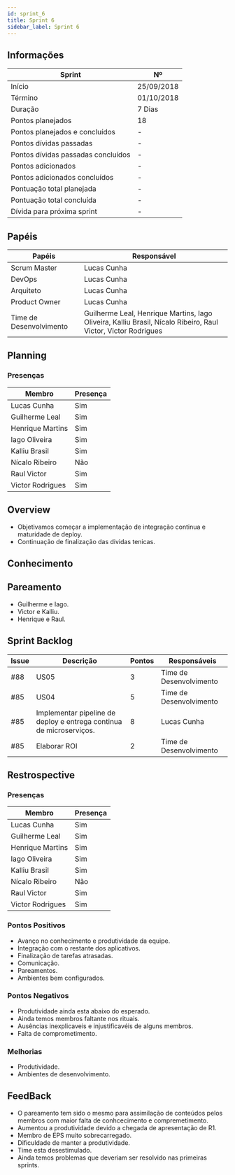 ```yaml
---
id: sprint_6
title: Sprint 6
sidebar_label: Sprint 6
---
```


## Informações

|Sprint|Nº|
|--------|---------|
|Início|25/09/2018|
|Término|01/10/2018|
|Duração|7 Dias|
|Pontos planejados|18|
|Pontos planejados e concluídos|-|
|Pontos dívidas passadas|-|
|Pontos dívidas passadas concluídos|-|
|Pontos adicionados|-|
|Pontos adicionados concluídos|-|
|Pontuação total planejada|-|
|Pontuação total concluída|-|
|Dívida para próxima sprint|-|

## Papéis

|Papéis|Responsável|
|--------|---------|
|Scrum Master|Lucas Cunha|
|DevOps|Lucas Cunha|
|Arquiteto|Lucas Cunha|
|Product Owner|Lucas Cunha|
|Time de Desenvolvimento|Guilherme Leal, Henrique Martins, Iago Oliveira, Kalliu Brasil, Nícalo Ribeiro, Raul Victor, Victor Rodrigues|

## Planning

### Presenças

|Membro|Presença|
|--------|---------|
|Lucas Cunha|Sim|
|Guilherme Leal|Sim|
|Henrique Martins|Sim|
|Iago Oliveira|Sim|
|Kalliu Brasil|Sim|
|Nícalo Ribeiro|Não|
|Raul Victor|Sim|
|Victor Rodrigues|Sim|

## Overview
- Objetivamos começar a implementação de integração continua e maturidade de deploy.
- Continuação de finalização das dividas tenicas.

## Conhecimento

## Pareamento
- Guilherme e Iago.
- Victor e Kalliu.
- Henrique e Raul.

## Sprint Backlog

|Issue|	Descrição|	Pontos|	Responsáveis|
|-----|----------|--------|-------------|
|#88| US05 | 3 |Time de Desenvolvimento|
|#85| US04 | 5 |Time de Desenvolvimento|
|#85| Implementar pipeline de deploy e entrega continua de microserviços. | 8 |Lucas Cunha|
|#85| Elaborar ROI | 2 |Time de Desenvolvimento|



## Restrospective 

### Presenças
|Membro|Presença|
|--------|---------|
|Lucas Cunha|Sim|
|Guilherme Leal|Sim|
|Henrique Martins|Sim|
|Iago Oliveira|Sim|
|Kalliu Brasil|Sim|
|Nícalo Ribeiro|Não|
|Raul Victor|Sim|
|Victor Rodrigues|Sim|

### Pontos Positivos
- Avanço no conhecimento e produtividade da equipe.
- Integração com o restante dos aplicativos.
- Finalização de tarefas atrasadas.
- Comunicação.
- Pareamentos.
- Ambientes bem configurados.

### Pontos Negativos
- Produtividade ainda esta abaixo do esperado.
- Ainda temos membros faltante nos rituais.
- Ausências inexplicaveis e injustificavéis de alguns membros.
- Falta de comprometimento. 

### Melhorias
- Produtividade.
- Ambientes de desenvolvimento.

## FeedBack
- O pareamento tem sido o mesmo para assimilação de conteúdos pelos membros com maior falta de conhcecimento e compremetimento.
- Aumentou a produtividade devido a chegada de apresentação de R1.
- Membro de EPS muito sobrecarregado.
- Dificuldade de manter a produtividade.
- Time esta desestimulado. 
- Ainda temos problemas que deveriam ser resolvido nas primeiras sprints.